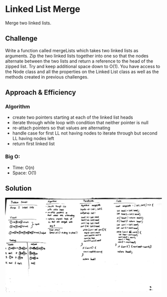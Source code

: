 # Linked List Merge
Merge two linked lists.

## Challenge
Write a function called mergeLists which takes two linked lists as arguments. Zip the two linked lists together into one so that the nodes alternate between the two lists and return a reference to the head of the zipped list. Try and keep additional space down to O(1). You have access to the Node class and all the properties on the Linked List class as well as the methods created in previous challenges.

## Approach & Efficiency
### Algorithm
- create two pointers starting at each of the linked list heads
- iterate through while loop with condition that neither pointer is null
- re-attach pointers so that values are alternating
- handle case for first LL not having nodes to iterate through but second LL having nodes left
- return first linked list

### Big O:
- Time: O(n)
- Space: O(1)

## Solution
![Linked List Merge](../../../assets/ll-merge.jpg "linked list merge")